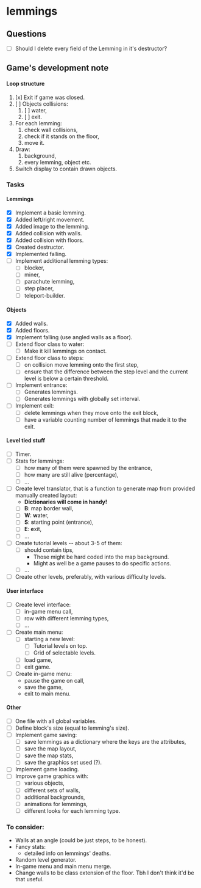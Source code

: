 # lemmings
## Questions
- [ ] Should I delete every field of the Lemming in it's destructor?

## Game's development note
#### Loop structure
1. [x] Exit if game was closed.
1. [ ] Objects collisions:
    1. [ ] water,
    1. [ ] exit.
1. For each lemming:
    1. check wall collisions,
    1. check if it stands on the floor,
    1. move it.
1. Draw:
    1. background,
    1. every lemming, object etc.
1. Switch display to contain drawn objects.

### Tasks
#### Lemmings
- [x] Implement a basic lemming.
- [x] Added left/right movement.
- [x] Added image to the lemming.
- [x] Added collision with walls.
- [x] Added collision with floors.
- [x] Created destructor.
- [x] Implemented falling.
- [ ] Implement additional lemming types:
    - [ ] blocker,
    - [ ] miner,
    - [ ] parachute lemming,
    - [ ] step placer,
    - [ ] teleport-builder.

#### Objects
- [x] Added walls. 
- [x] Added floors.
- [x] Implement falling (use angled walls as a floor).
- [ ] Extend floor class to water:
    - [ ] Make it kill lemmings on contact.
- [ ] Extend floor class to steps:
    - [ ] on collision move lemming onto the first step,
    - [ ] ensure that the difference between the step level and the current level is below a certain threshold.
- [ ] Implement entrance:
    - [ ] Generates lemmings.
    - [ ] Generates lemmings with globally set interval.
- [ ] Implement exit:    
    - [ ] delete lemmings when they move onto the exit block,
    - [ ] have a variable counting number of lemmings that made it to the exit.
    
#### Level tied stuff
- [ ] Timer.
- [ ] Stats for lemmings:
    - [ ] how many of them were spawned by the entrance,
    - [ ] how many are still alive (percentage),
    - [ ] ... 
- [ ] Create level translator, that is a function to generate map from provided manually created layout:
    * **Dictionaries will come in handy!**
    - [ ] **B**: map **b**order wall,
    - [ ] **W**: **w**ater,
    - [ ] **S**: **s**tarting point (entrance),
    - [ ] **E**: **e**xit,
    - [ ] ...
- [ ] Create tutorial levels -- about 3-5 of them:
    - [ ] should contain tips,
        * Those might be hard coded into the map background.
        * Might as well be a game pauses to do specific actions.
    - [ ] ...
- [ ] Create other levels, preferably, with various difficulty levels.

#### User interface
- [ ] Create level interface:
    - [ ] in-game menu call,
    - [ ] row with different lemming types,
    - [ ] ...
- [ ] Create main menu:
    - [ ] starting a new level:
        - [ ] Tutorial levels on top.
        - [ ] Grid of selectable levels.
    - [ ] load game,
    - [ ] exit game.
- [ ] Create in-game menu:
    - pause the game on call,
    - save the game,
    - exit to main menu.

#### Other
- [ ] One file with all global variables.
- [ ] Define block's size (equal to lemming's size).
- [ ] Implement game saving:
    - [ ] save lemmings as a dictionary where the keys are the attributes,
    - [ ] save the map layout,
    - [ ] save the map stats,
    - [ ] save the graphics set used (?).
- [ ] Implement game loading.
- [ ] Improve game graphics with:
    - [ ] various objects,
    - [ ] different sets of walls,
    - [ ] additional backgrounds,
    - [ ] animations for lemmings,
    - [ ] different looks for each lemming type.

### To consider:
- Walls at an angle (could be just steps, to be honest).
- Fancy stats:
    - detailed info on lemmings' deaths.
- Random level generator.
- In-game menu and main menu merge.
- Change walls to be class extension of the floor. Tbh I don't think it'd be that useful.
